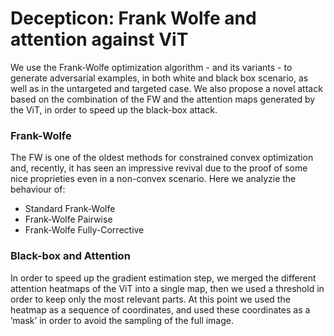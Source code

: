 # Decepticon: Frank Wolfe and attention against ViT

We use the Frank-Wolfe optimization algorithm - and its variants - to generate adversarial examples, in both white and black box scenario, as well as in the untargeted and targeted case. We also propose a novel attack based on the combination of the FW and the attention maps generated by the ViT, in order to speed up the black-box attack.


### Frank-Wolfe
The FW is one of the oldest methods for constrained convex optimization and, recently, it has seen an impressive revival due to the proof of some nice proprieties even in a non-convex scenario. Here we analyzie the behaviour of:

- Standard Frank-Wolfe
- Frank-Wolfe Pairwise
- Frank-Wolfe Fully-Corrective


### Black-box and Attention
In order to speed up the gradient estimation step, we merged the different attention heatmaps of the ViT into a single map, then we used a threshold in order to
keep only the most relevant parts. At this point we used the heatmap as a sequence of coordinates, and used these coordinates as a ’mask’ in order to avoid the sampling of the full image.
